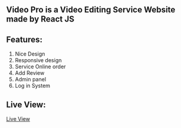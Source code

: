 ## Video Pro is a Video Editing Service Website made by React JS

## Features: 
1. Nice Design
2. Responsive design
3. Service Online order
4. Add Review 
5. Admin panel
6. Log in System

## Live View:
<a href="https://videopro99999.web.app/">Live View </a>